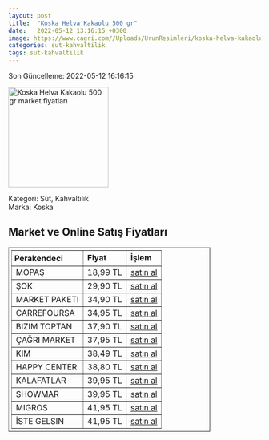 ```yaml
---
layout: post
title:  "Koska Helva Kakaolu 500 gr"
date:   2022-05-12 13:16:15 +0300
image: https://www.cagri.com//Uploads/UrunResimleri/koska-helva-kakaolu-500-gr-b950.jpg
categories: sut-kahvaltilik
tags: sut-kahvaltilik
---
```


Son Güncelleme: 2022-05-12 16:16:15

<img src="https://www.cagri.com//Uploads/UrunResimleri/koska-helva-kakaolu-500-gr-b950.jpg" width="200" alt="Koska Helva Kakaolu 500 gr market fiyatları" />

Kategori: Süt, Kahvaltılık
<br />
Marka: Koska

<h2>Market ve Online Satış Fiyatları</h2>

<table border="1" style="padding: 5px;width:80%;">
  <tr>
    <td style="padding: 5px;"><strong>Perakendeci</strong></td>
    <td><strong>Fiyat</strong></td>
    <td><strong>İşlem</strong></td>
  </tr>
  <tr>
              <td title="Mopaş">MOPAŞ</td>
              <td>18,99 TL</td>
              <td><a title="Mopaş" target="_blank" href="https://www.mopas.com.tr/koska-helva-kakaolu-200-gr/p/93096">satın al</a></td>
            </tr><tr>
              <td title="Şok">ŞOK</td>
              <td>29,90 TL</td>
              <td><a title="Şok" target="_blank" href="https://www.sokmarket.com.tr/tahin-helvasi-kakaolu-500-gr-p-2508/">satın al</a></td>
            </tr><tr>
              <td title="Market Paketi">MARKET PAKETI</td>
              <td>34,90 TL</td>
              <td><a title="Market Paketi" target="_blank" href="https://www.marketpaketi.com.tr/koska-tahin-helvasi-kakaolu-500-gr-p-547666">satın al</a></td>
            </tr><tr>
              <td title="CarrefourSA">CARREFOURSA</td>
              <td>34,95 TL</td>
              <td><a title="CarrefourSA" target="_blank" href="https://www.carrefoursa.com/koska-kakaolu-tahin-helva-500-g-p-30090804">satın al</a></td>
            </tr><tr>
              <td title="Bizim Toptan">BIZIM TOPTAN</td>
              <td>37,90 TL</td>
              <td><a title="Bizim Toptan" target="_blank" href="https://www.bizimtoptan.com.tr/koska-helva-kakaolu-500-g">satın al</a></td>
            </tr><tr>
              <td title="Çağrı Market">ÇAĞRI MARKET</td>
              <td>37,95 TL</td>
              <td><a title="Çağrı Market" target="_blank" href="https://www.cagri.com/koska-helva-kakaolu-500-gr">satın al</a></td>
            </tr><tr>
              <td title="Kim">KIM</td>
              <td>38,49 TL</td>
              <td><a title="Kim" target="_blank" href="https://www.kimgeldi.com/koska-helva-500-gr-kakaolu">satın al</a></td>
            </tr><tr>
              <td title="Happy Center">HAPPY CENTER</td>
              <td>38,80 TL</td>
              <td><a title="Happy Center" target="_blank" href="https://www.happycenter.com.tr/Koska_500_Gr_Helva_Kakaolu">satın al</a></td>
            </tr><tr>
              <td title="Kalafatlar">KALAFATLAR</td>
              <td>39,95 TL</td>
              <td><a title="Kalafatlar" target="_blank" href="https://www.kalafatlar.com/urun/koska-kakaolu-helva-500-gr">satın al</a></td>
            </tr><tr>
              <td title="Showmar">SHOWMAR</td>
              <td>39,95 TL</td>
              <td><a title="Showmar" target="_blank" href="https://www.showmar.com.tr/urun/koska-helva-kakaolu-500gr">satın al</a></td>
            </tr><tr>
              <td title="Migros">MIGROS</td>
              <td>41,95 TL</td>
              <td><a title="Migros" target="_blank" href="https://www.migros.com.tr/koska-kakaolu-helva-paket-500-g-p-6c2f38">satın al</a></td>
            </tr><tr>
              <td title="İste Gelsin">İSTE GELSIN</td>
              <td>41,95 TL</td>
              <td><a title="İste Gelsin" target="_blank" href="https://www.istegelsin.com/urun/koska-kakaolu-helva-500-gr_KSK14-AD">satın al</a></td>
            </tr>
</table>
